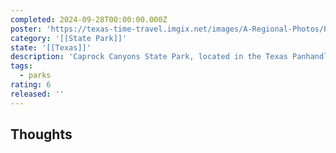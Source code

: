 ```yaml
---
completed: 2024-09-28T00:00:00.000Z
poster: 'https://texas-time-travel.imgix.net/images/A-Regional-Photos/Plains/Caprock-Canyon-State-Park_Caprock-Canyon-State-Park.jpg?auto=compress%2Cformat&fit=max&h=1080&q=80&w=1920&s=763f22fc33bbecfd8cc40f0c4dbab37f'
category: '[[State Park]]'
state: '[[Texas]]'
description: 'Caprock Canyons State Park, located in the Texas Panhandle near the town of Quitaque, is a rugged and striking landscape characterized by dramatic cliffs, red rock formations, and wide-open prairies. This canyon system is part of the larger Caprock Escarpment, a geological feature that separates the Texas High Plains from the lower plains to the east. The park is home to the official Texas State Bison Herd, which roams freely across the terrain, offering visitors a rare chance to see these majestic animals in their natural habitat. In addition to its rich wildlife, Caprock Canyons features miles of hiking, biking, and horseback riding trails that wind through its beautiful scenery, making it a popular destination for outdoor enthusiasts seeking to explore the rugged beauty of West Texas.'
tags:
  - parks
rating: 6
released: ''
---
```

## Thoughts

